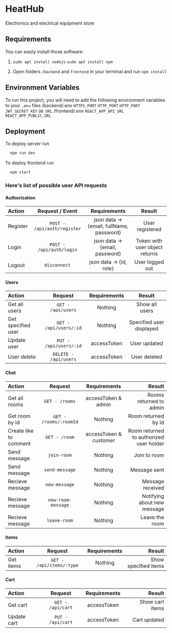 
# HeatHub

Electronics and electrical equipment store

## Requirements

You can easily install those software:

1. `sudo apt install nodejs`
`sudo apt install npm`

2. Open folders `/backend` and `frontend` in your terminal and run `npm install`

## Environment Variables

To run this project, you will need to add the following environment variables to your `.env` files
/backend/.env `HTTPS_PORT` `HTTP_PORT` `HTTP_PORT` `JWT_SECRET_KEY` `DB_URL`
/frontend/.env `REACT_APP_API_URL` `REACT_APP_PUBLIC_URL`

## Deployment

To deploy server run
```bash
  npm run dev
```
To deploy frontend run
```bash
  npm start
```

### Here's list of possible user API requests

#### Authorization

| Action | Request / Event | Requirements | Result |
| :- | :-: | :-: | :-: | 
| Register |`POST - /api/auth/register` |json data -> {email, fullName, password} | User registered |
| Login |`POST - /api/auth/login`| json data -> {email, password} | Token with user object returns |
| Logout |`disconnect`| json data -> {id, role} | User logged out |

#### Users

| Action | Request | Requirements | Result |
| :- | :-: | :-: | :-: | 
| Get all users |`GET - /api/users`| Nothing | Show all users |
| Get specified user |`GET - /api/users/:id`| Nothing | Specified user displayed |
| Update user |`PUT - /api/users/:id`| accessToken | User updated |
| User delete |`DELETE - /api/users`| accessToken | User deleted |

#### Chat

| Action | Request | Requirements | Result |
| :- | :-: | :-: | -:| 
|Get all rooms|`GET - /rooms`|accessToken & admin|Rooms returned to admin|
|Get room by id|`GET - /rooms/:roomId`|Nothing|Room returned by id|
|Create like to comment|`GET - /room`|accessToken & customer|Room returned to authorized user holder|
|Send message|`join-room`|Nothing|Join to room|
|Send message|`send-message`|Nothing|Message sent|
|Recieve message|`new-message`|Nothing|Message received|
|Recieve message|`new-room-message`|Nothing|Notifying about new message|
|Recieve message|`leave-room`|Nothing|Leave the room|


#### Items

| Action | Request | Requirements | Result |
| :- | :-: | :-: | -:| 
|Get items|`GET - /api/items/:type`|Nothing|Show specified items |

#### Cart

| Action | Request | Requirements | Result |
| :- | :-: | :-: | -:| 
|Get cart|`GET - /api/cart`|accessToken|Show cart items|
|Update cart|`PUT - /api/cart`|accessToken|Cart updated|
